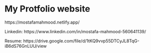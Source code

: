 <h1>My Protfolio website</h1>
<p>https://mostafamahmood.netlify.app/</p>
<p>Linkedin: https://www.linkedin.com/in/mostafa-mahmood-560641139/</p>
<p>Resume: https://drive.google.com/file/d/1tKQ9vvp55DTCyJL8TqG-iB6dS76GnLUU/view</p>
